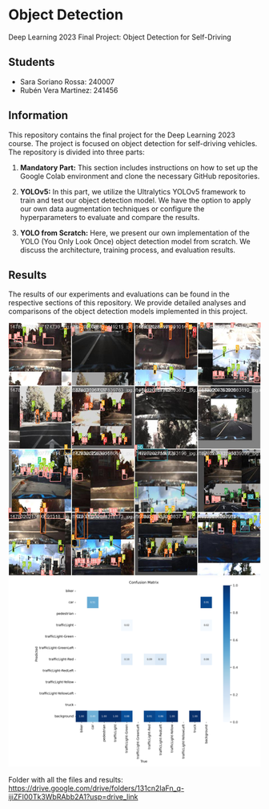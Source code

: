 # Object Detection

Deep Learning 2023 Final Project: Object Detection for Self-Driving

## Students

- Sara Soriano Rossa: 240007
- Rubén Vera Martinez: 241456

## Information

This repository contains the final project for the Deep Learning 2023 course. The project is focused on object detection for self-driving vehicles. The repository is divided into three parts:

1. **Mandatory Part:** This section includes instructions on how to set up the Google Colab environment and clone the necessary GitHub repositories.

2. **YOLOv5:** In this part, we utilize the Ultralytics YOLOv5 framework to train and test our object detection model. We have the option to apply our own data augmentation techniques or configure the hyperparameters to evaluate and compare the results.

3. **YOLO from Scratch:** Here, we present our own implementation of the YOLO (You Only Look Once) object detection model from scratch. We discuss the architecture, training process, and evaluation results.

## Results

The results of our experiments and evaluations can be found in the respective sections of this repository. We provide detailed analyses and comparisons of the object detection models implemented in this project.

![Images](https://github.com/rubeenvm2/FinalProject_DeepLearning2023/blob/main/Results/yolov5s_results_augmentation/train_batch0.jpg)
![Confusion](https://github.com/rubeenvm2/FinalProject_DeepLearning2023/blob/main/Results/yolov5s_results_augmentation/confusion_matrix.png)

Folder with all the files and results:
https://drive.google.com/drive/folders/131cn2IaFn_q-ijiZFI00Tk3WbRAbb2A1?usp=drive_link

